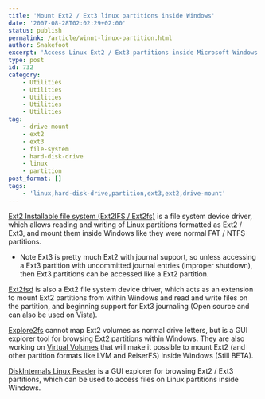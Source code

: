```yaml
---
title: 'Mount Ext2 / Ext3 linux partitions inside Windows'
date: '2007-08-28T02:02:29+02:00'
status: publish
permalink: /article/winnt-linux-partition.html
author: Snakefoot
excerpt: 'Access Linux Ext2 / Ext3 partitions inside Microsoft Windows.'
type: post
id: 732
category:
    - Utilities
    - Utilities
    - Utilities
    - Utilities
    - Utilities
tag:
    - drive-mount
    - ext2
    - ext3
    - file-system
    - hard-disk-drive
    - linux
    - partition
post_format: []
tags:
    - 'linux,hard-disk-drive,partition,ext3,ext2,drive-mount'
---
```

[Ext2 Installable file system (Ext2IFS / Ext2fs)](http://www.fs-driver.org/) is a file system device driver, which allows reading and writing of Linux partitions formatted as Ext2 / Ext3, and mount them inside Windows like they were normal FAT / NTFS partitions.
- Note Ext3 is pretty much Ext2 with journal support, so unless accessing a Ext3 partition with uncommitted journal entries (improper shutdown), then Ext3 partitions can be accessed like a Ext2 partition.
 
[Ext2fsd](http://ext2fsd.sourceforge.net/) is also a Ext2 file system device driver, which acts as an extension to mount Ext2 partitions from within Windows and read and write files on the partition, and beginning support for Ext3 journaling (Open source and can also be used on Vista).  
  
[Explore2fs](http://www.chrysocome.net/explore2fs) cannot map Ext2 volumes as normal drive letters, but is a GUI explorer tool for browsing Ext2 partitions within Windows. They are also working on [Virtual Volumes](http://www.chrysocome.net/virtualvolumes) that will make it possible to mount Ext2 (and other partition formats like LVM and ReiserFS) inside Windows (Still BETA).  
  
[DiskInternals Linux Reader](http://www.diskinternals.com/linux-reader/) is a GUI explorer for browsing Ext2 / Ext3 partitions, which can be used to access files on Linux partitions inside Windows.